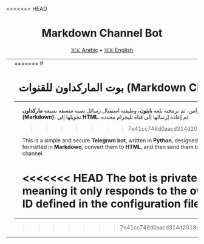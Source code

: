 <<<<<<< HEAD
<h1 align="center">Markdown Channel Bot</h1>

<p align="center">
  <a href="READMEAR.md">🇸🇦 Arabic</a> • 
  <a href="READMEEN.md">🇬🇧 English</a>
</p>

<table>
<tr>
<td width="40%" align="center">
  <img src="https://github.com/crrrowz/MD-Sofrware/blob/main/app.png?raw=true" width="300" />
</td>
<td width="60%" valign="middle">
=======
#<h1 align="center">بوت الماركداون للقنوات (Markdown Channel Bot)</h1>

<table>
<tr>
<td width="40%" align="center">
  <img src="https://github.com/crrrowz/MD-Sofrware/blob/main/app.png?raw=true" width="300" />
</td>
<td width="60%" valign="middle">

هذا بوت تليجرام بسيط وآمن، تم برمجته بلغة **بايثون**، وظيفته استقبال رسائل نصية منسقة بصيغة **ماركداون (Markdown)**، تحويلها إلى **HTML**، ثم إعادة إرسالها إلى قناة تليجرام محددة.  
>>>>>>> 7e41cc746d0aacd314d2018c547f1d06b2f818aa

This is a simple and secure **Telegram bot**, written in **Python**, designed to receive messages formatted in **Markdown**, convert them to **HTML**, and then send them to a specific Telegram channel.  

<<<<<<< HEAD
The bot is **private by design**, meaning it only responds to the owner’s user ID defined in the configuration file.
=======
</td>
</tr>
</table>

>>>>>>> 7e41cc746d0aacd314d2018c547f1d06b2f818aa

</td>
</tr>
</table>
